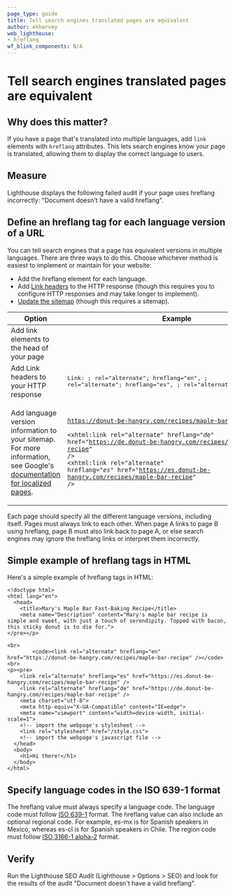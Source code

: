 ```yaml
---
page_type: guide
title: Tell search engines translated pages are equivalent
author: ekharvey
web_lighthouse:
- hreflang
wf_blink_components: N/A
---
```


# Tell search engines translated pages are equivalent

## Why does this matter?

If you have a page that's translated into multiple languages, add `link`
elements with  `hreflang` attributes. This lets search engines know your page is
translated, allowing them to display the correct language to users.

## Measure

Lighthouse displays the following failed audit if your page uses hreflang
incorrectly: "Document doesn't have a valid hreflang".

## Define an hreflang tag for each language version of a URL

You can tell search engines that a page has equivalent versions in multiple
languages. There are three ways to do this. Choose whichever method is easiest
to implement or maintain for your website:

+  Add the hreflang element for each language.
+  Add [Link
    headers](https://developer.mozilla.org/en-US/docs/Web/HTTP/Headers) to the
    HTTP response (though this requires you to configure HTTP responses and may
    take longer to implement).
+  [Update the sitemap](https://support.google.com/webmasters/answer/156184)
    (though this requires a sitemap).

<table>
<thead>
<tr>
<th><strong>Option</strong></th>
<th><strong>Example</strong></th>
</tr>
</thead>
<tbody>
<tr>
<td>Add link elements to the head of your page</td>
<td><p><pre>
<link rel="alternate" hreflang="en" href="https://donut-be-hangry.com/recipes/maple-bar-recipe" />
<link rel="alternate" hreflang="es" href="https://es.donut-be-hangry.com/recipes/maple-bar-recipe" />
<link rel="alternate" hreflang="de" href="https://de.donut-be-hangry.com/recipes/maple-bar-recipe" />
</pre></p>

</td>
</tr>
<tr>
<td>Add Link headers to your HTTP response</td>
<td><p><pre>
Link: <https://donut-be-hangry.com/recipes/maple-bar-recipe>; rel="alternate"; hreflang="en", <https://es.donut-be-hangry.com/recipes/maple-bar-recipe>;
rel="alternate"; hreflang="es", <https://de.donut-be-hangry.com/recipes/maple-bar-recipe>; rel="alternate"; hreflang="de"
</pre></p>

</td>
</tr>
<tr>
<td>Add language version information to your sitemap. For more information, see
Google's<a
href="https://support.google.com/webmasters/answer/189077?hl=en">
documentation for localized pages</a>.</td>
<td><url><br>
 
<loc><code>https://donut-be-hangry.com/recipes/maple-bar-recipe</code></loc><br>

 <code><xhtml:link rel="alternate" hreflang="<em>de</em>"
href="https://de.donut-be-hangry.com/recipes/maple-bar-recipe"
/></code><br>
 <code><xhtml:link rel="alternate" hreflang="<em>es</em>"
href="https://es.donut-be-hangry.com/recipes/maple-bar-recipe"
/></code><br>
<br>
</url></td>
</tr>
</tbody>
</table>

Each page should specify all the different language versions, including itself.
Pages must always link to each other. When page A links to page B using
hreflang, page B must also link back to page A, or else search engines may
ignore the hreflang links or interpret them incorrectly.

## Simple example of hreflang tags in HTML

Here's a simple example of hreflang tags in HTML:

```
<!doctype html>
<html lang="en">
  <head>
    <title>Mary's Maple Bar Fast-Baking Recipe</title>
    <meta name="Description" content="Mary's maple bar recipe is simple and sweet, with just a touch of serendipity. Topped with bacon, this sticky donut is to die for.">
</pre></p>

<br>
        <code><link rel="alternate" hreflang="en"
href="https://donut-be-hangry.com/recipes/maple-bar-recipe" /></code><br>
<p><pre>
    <link rel="alternate" hreflang="es" href="https://es.donut-be-hangry.com/recipes/maple-bar-recipe" />
    <link rel="alternate" hreflang="de" href="https://de.donut-be-hangry.com/recipes/maple-bar-recipe" />
    <meta charset="utf-8">
    <meta http-equiv="X-UA-Compatible" content="IE=edge">
    <meta name="viewport" content="width=device-width, initial-scale=1">
    <!-- import the webpage's stylesheet -->
    <link rel="stylesheet" href="/style.css">
    <!-- import the webpage's javascript file -->
  </head>
  <body>
    <h1>Hi there!</h1>   
  </body>
</html>
```

## Specify language codes in the ISO 639-1 format

The hreflang value must always specify a language code. The language code must
follow [ISO 639-1](https://wikipedia.org/wiki/List_of_ISO_639-1_codes) format.
The hreflang value can also include an optional regional code. For example,
es-mx is for Spanish speakers in Mexico, whereas es-cl is for Spanish speakers
in Chile. The region code must follow [ISO 3166-1
alpha-2](https://wikipedia.org/wiki/ISO_3166-1_alpha-2) format.

## Verify

Run the Lighthouse SEO Audit (Lighthouse > Options > SEO) and look for the
results of the audit "Document doesn't have a valid hreflang".
